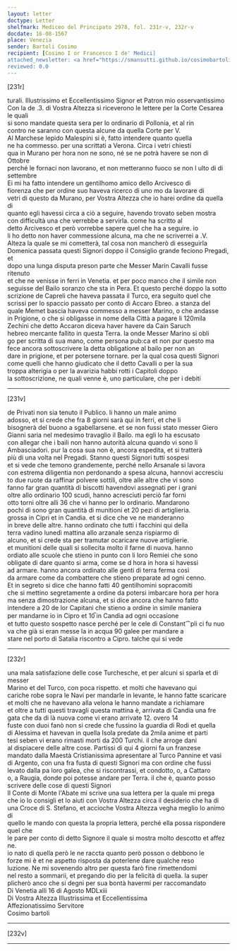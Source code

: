 ```yaml
---
layout: letter
doctype: Letter
shelfmark: Mediceo del Principato 2978, fol. 231r-v, 232r-v
docdate: 16-08-1567
place: Venezia
sender: Bartoli Cosimo
recipient: [Cosimo I or Francesco I de' Medici]
attached_newsletter: <a href="https://smansutti.github.io/cosimobartoli/texts/3080_030/">3080_030</a>
reviewed: 0.0
---
```


[231r]  
  
  
turali. Illustrissimo et Eccellentissimo Signor et Patron mio osservantissimo  
Con la de .3. di Vostra Altezza si riceverono le lettere per la Corte Cesarea le quali  
si sono mandate questa sera per lo ordinario di Pollonia, et al rin  
contro ne saranno con questa alcune da quella Corte per V.  
Al Marchese lepido Malespini si è, fatto intendere quanto quella  
ne ha commesso. per una scrittati a Verona. Circa i vetri chiesti  
qua in Murano per hora non ne sono, né se ne potrà havere se non di Ottobre  
perché le fornaci non lavorano, et non metteranno fuoco se non l ulto di di settembre  
Ei mi ha fatto intendere un gentilhomo amico dello Arcivesco di  
fiorenza che per ordine suo haveva ricerco di uno mo da lavorare di  
vetri di questo da Murano, per Vostra Altezza che io harei ordine da quella di  
quanto egli havessi circa a ciò a seguire, havendo trovato seben mostra  
con difficultà una che verrebbe a servirla. come ha scritto al  
detto Arcivesco et però vorrebbe sapere quel che ha a seguire. io  
li ho detto non haver commessione alcuna, ma che ne scriverrei a .V.  
Alteza la quale se mi cometterà, tal cosa non mancherò di esseguirla  
Domenica passata questi Signori doppo il Consiglio grande feciono Pregadi, et  
dopo una lunga disputa preson parte che Messer Marin Cavalli fusse ritenuto  
et che ne venisse in ferri in Venetia. et per poco manco che il simile non  
seguisse del Bailo soranzo che sta in Pera. Et questo perché doppo la sotto  
scrizione de Capreli che haveva passata il Turco, era seguito quel che  
scrissi per lo spaccio passato per conto di Accaro Ebreo. a stanza del  
quale Memet bascia haveva commesso a messer Marino, o che andasse  
in Prigione, o che si obligasse in nome della Città a pagare li 120mila  
Zechini che detto Accaron diceva haver havere da Cain Saruch  
hebreo mercante fallito in questa Terra. la onde Messer Marino si obli  
go per scritta di sua mano, come persona pub:ca et non pur questo ma  
fece ancora sottoscrivere la detta obligatione al bailo per non an  
dare in prigione, et per potersene tornare. per la qual cosa questi Signori  
come quelli che hanno giudicato che il detto Cavalli o per la sua  
troppa alterigia o per la avarizia habbi rotti i Capitoli doppo  
la sottoscrizione, ne quali venne è, uno particulare, che per i debiti  
  
---  

[231v]  
  
  
de Privati non sia tenuto il Publico. li hanno un male animo  
adosso, et si crede che fra 8 giorni sarà qui in ferri, et che li  
bisognerà del buono a sgabellarsene. et se non fussi stato messer Giero  
Gianni saria nel medesimo travaglio il Bailo. ma egli lo ha escusato  
con allegar che i baili non hanno autorità alcuna quando vi sono li  
Ambasciadori. pur la cosa sua non è, ancora espedita, et si tratterà  
più di una volta nel Pregadi. Stanno questi Signori tutti sospesi  
et si vede che temono grandemente, perché nello Arsanale si lavora  
con estrema diligentia non perdonando a spesa alcuna, hannovi accresciu  
to due ruote da raffinar polvere sottili, oltre alle altre che vi sono  
fanno far gran quantità di biscotti havendovi assegnati per i grani  
oltre allo ordinario 100 scudi, hanno acresciuti perciò far forni  
otto torni oltre alli 36 che vi hanno per lo ordinario. Mandarono  
pochi dì sono gran quantità di munitioni et 20 pezi di artiglieria.  
grossa in Cipri et in Candia. et si dice che ve ne manderanno  
in breve delle altre. hanno ordinato che tutti i facchini qui della  
terra vadino lunedì mattina allo arzanale senza rispiarmo di  
alcuno, et si crede sta per tramutar ocaricare nuove artiglierie.  
et munitioni delle quali si sollecita molto il farne di nuova. hanno  
ordiato alle scuole che stieno in punto con li loro Remiei che sono  
obligate di dare quanto si arma, come se d hora in hora si havessi  
ad armare. hanno ancora ordinato alle genti di terra ferma così  
da armare come da combattere che stieno preparate ad ogni cenno.  
Et in segreto si dice che hanno fatti 40 gentilhomini sopracomiti  
che si mettino segretamente a ordine da potersi imbarcare hora per hora  
ma senza dimostrazione alcuna, et si dice ancora che hanno fatto  
intendere a 20 de lor Capitani che stieno a ordine in simile maniera  
per mandarne io in Cipro et 10̅ in Candia ad ogni occasione  
et tutto questo sospetto nasce perché per le cele di Constant⁀pli ci fu nuo  
va che già si eran messe la in acqua 90 galee per mandare a  
stare nel porto di Satalia riscontro a Cipro. talche qui si vede  
  
---  

[232r]  
  
  
una mala satisfazione delle cose Turchesche, et per alcuni si sparla et di messer  
Marino et del Turco, con poca rispetto. et molti che havevano qui  
cariche robe sopra le Navi per mandarle in levante, le hanno fatte scaricare  
et molti che ne havevano alla velona le hanno mandate a richiamare  
et oltre a tutti questi travagli questa mattina è, arrivata di Candia una fre  
gata che da di là nuova come vi erano arrivate 12. overo 14  
fuste con duoi fanò non si crede che fussino la guardia di Rodi et quella  
di Alessima et havevan in quella Isola predate da 2mila anime et parti  
tesi seben vi erano rimasti morti da 200 Turchi. il che arroge dani  
al dispiacere delle altre cose. Partissi di qui 4 giorni fa un franzese  
mandato dalla Maestà Cristianissima apresentare al Turco Pannine et vasi  
di Argento, con una fra fusta di questi Signori ma con ordine che fussi  
levato dalla pa loro galea, che si riscontrassi, et condotto, o, a Cattaro  
o, a Raugia, donde poi potesse andare per Terra. il che è, quanto posso  
scrivere delle cose di questi Signori  
Il Conte di Monte l'Abate mi scrive una sua lettera per la quale mi prega  
che io lo consigli et lo aiuti con Vostra Altezza circa il desiderio che ha di  
una Croce di S. Stefano, et accioche Vostra Altezza vegha meglio lo animo di  
quello le mando con questa la propria lettera, perché ella possa rispondere quel che  
le pare per conto di detto Signore il quale si mostra molto descotto et affez  
ne.  
io nato di quella però le ne raccta quanto però posson o debbono le  
forze mi è et ne aspetto risposta da poterlene dare qualche reso  
luzione. Ne mi sovenendo altro per questa farò fine rimettendomi  
nel resto a sommarii, et pregando dio per la felicità di quella. la super  
plicherò anco che si degni per sua bontà havermi per raccomandato  
Di Venetia alli 16 di Agosto MDLxiii  
Di Vostra Altezza Illustrissima et Eccellentissima  
Affezionatissimo Servitore  
Cosimo bartoli  
  
---  

[232v]  
  
  
  
---  

